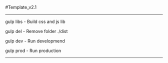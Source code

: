 #Template_v2.1

--------------------------------------------

gulp libs - Build css and js lib

gulp del - Remove folder ./dist

gulp dev - Run developmend

gulp prod - Run production

--------------------------------------------
